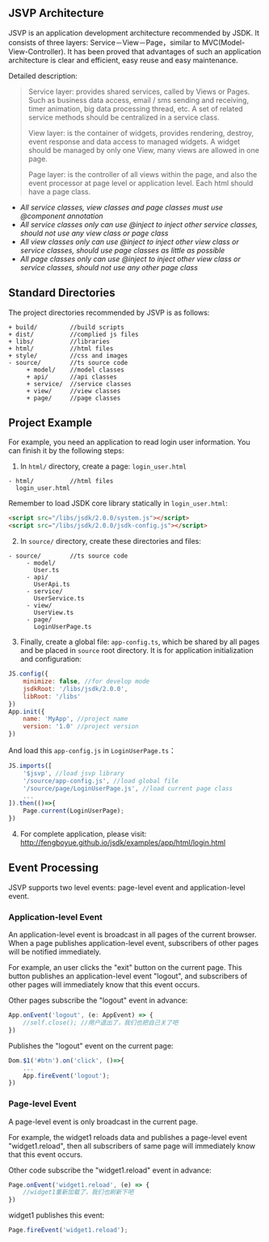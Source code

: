 ## JSVP Architecture
JSVP is an application development architecture recommended by JSDK. 
It consists of three layers: Service－View－Page，similar to MVC(Model-View-Controller).
It has been proved that advantages of such an application architecture is clear and efficient, easy reuse and easy maintenance.

Detailed description:
> Service layer: provides shared services, called by Views or Pages. Such as business data access, email / sms sending and receiving, timer animation, big data processing thread, etc. A set of related service methods should be centralized in a service class.
>
> View layer: is the container of widgets, provides rendering, destroy, event response and data access to managed widgets. A widget should be managed by only one View, many views are allowed in one page.
>
> Page layer: is the controller of all views within the page, and also the event processor at page level or application level. Each html should have a page class.

* *All service classes, view classes and page classes must use @component annotation*
* *All service classes only can use @inject to inject other service classes, should not use any view class or page class*
* *All view classes only can use @inject to inject other view class or service classes, should use page classes as little as possible*
* *All page classes only can use @inject to inject other view class or service classes, should not use any other page class*


## Standard Directories
The project directories recommended by JSVP is as follows:
```
+ build/         //build scripts
+ dist/          //complied js files
+ libs/          //libraries
+ html/          //html files
+ style/         //css and images
- source/        //ts source code
     + model/    //model classes
     + api/      //api classes
     + service/  //service classes
     + view/     //view classes
     + page/     //page classes
```

## Project Example
For example, you need an application to read login user information. You can finish it by the following steps:

1. In <code>html/</code> directory, create a page: <code>login_user.html</code>

```
- html/          //html files
  login_user.html
```

Remember to load JSDK core library statically in <code>login_user.html</code>:

```html
<script src="/libs/jsdk/2.0.0/system.js"></script>
<script src="/libs/jsdk/2.0.0/jsdk-config.js"></script>
```

2. In <code>source/</code> directory, create these directories and files:

```
- source/        //ts source code
     - model/    
       User.ts
     - api/      
       UserApi.ts
     - service/  
       UserService.ts
     - view/     
       UserView.ts
     - page/ 
       LoginUserPage.ts
```

3. Finally, create a global file: <code>app-config.ts</code>, which be shared by all pages and be placed in <code>source</code> root directory. It is for application initialization and configuration:

```javascript
JS.config({
    minimize: false, //for develop mode
    jsdkRoot: '/libs/jsdk/2.0.0',
    libRoot: '/libs'
})
App.init({
    name: 'MyApp', //project name
    version: '1.0' //project version
})
```

And load this <code>app-config.js</code> in <code>LoginUserPage.ts</code>：

```javascript
JS.imports([
    '$jsvp', //load jsvp library
    '/source/app-config.js', //load global file
    '/source/page/LoginUserPage.js', //load current page class
    ...
]).then(()=>{
    Page.current(LoginUserPage);
})
```

4. For complete application, please visit:
http://fengboyue.github.io/jsdk/examples/app/html/login.html

## Event Processing
JSVP supports two level events: page-level event and application-level event.

### Application-level Event
An application-level event is broadcast in all pages of the current browser.
When a page publishes application-level event, subscribers of other pages will be notified immediately.

For example, an user clicks the "exit" button on the current page. This button publishes an application-level event "logout", and subscribers of other pages will immediately know that this event occurs.

Other pages subscribe the "logout" event in advance:
```javascript
App.onEvent('logout', (e: AppEvent) => {
    //self.close(); //用户退出了，我们也把自己关了吧
})
```
Publishes the "logout" event on the current page:
```javascript
Dom.$1('#btn').on('click', ()=>{
    ...
    App.fireEvent('logout');
})
```

### Page-level Event
A page-level event is only broadcast in the current page.

For example, the widget1 reloads data and publishes a page-level event "widget1.reload", then all subscribers of same page will immediately know that this event occurs.

Other code subscribe the "widget1.reload" event in advance:
```javascript
Page.onEvent('widget1.reload', (e) => {
    //widget1重新加载了，我们也刷新下吧
})
```
widget1 publishes this event:
```javascript
Page.fireEvent('widget1.reload');
```

